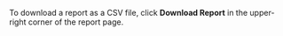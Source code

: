 To download a report as a CSV file, click **Download Report** in the upper-right corner of the report page.
